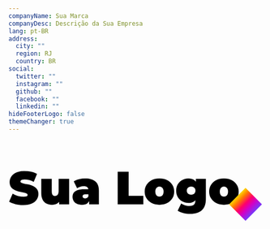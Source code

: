 ```yaml
---
companyName: Sua Marca
companyDesc: Descrição da Sua Empresa
lang: pt-BR
address:
  city: ""
  region: RJ
  country: BR
social:
  twitter: ""
  instagram: ""
  github: ""
  facebook: ""
  linkedin: ""
hideFooterLogo: false
themeChanger: true
---
```

<svg viewBox="0 0 44 14" class="dark:fill-white fill-black h-10" xmlns="http://www.w3.org/2000/svg">
    <path d="M2.544 11.128C2.07467 11.128 1.62133 11.0747 1.184 10.968C0.746667 10.8613 0.386667 10.7227 0.104 10.552L0.712 9.176C0.978667 9.33067 1.27467 9.456 1.6 9.552C1.93067 9.64267 2.25067 9.688 2.56 9.688C2.74133 9.688 2.88267 9.67733 2.984 9.656C3.09067 9.62933 3.168 9.59467 3.216 9.552C3.264 9.504 3.288 9.448 3.288 9.384C3.288 9.28267 3.232 9.20267 3.12 9.144C3.008 9.08533 2.85867 9.03733 2.672 9C2.49067 8.95733 2.29067 8.91467 2.072 8.872C1.85333 8.824 1.632 8.76267 1.408 8.688C1.18933 8.61333 0.986667 8.51467 0.8 8.392C0.618667 8.26933 0.472 8.10933 0.36 7.912C0.248 7.70933 0.192 7.45867 0.192 7.16C0.192 6.81333 0.288 6.49867 0.48 6.216C0.677333 5.928 0.968 5.69867 1.352 5.528C1.74133 5.35733 2.224 5.272 2.8 5.272C3.17867 5.272 3.552 5.312 3.92 5.392C4.288 5.472 4.61867 5.59467 4.912 5.76L4.344 7.128C4.06667 6.98933 3.79733 6.88533 3.536 6.816C3.28 6.74667 3.02933 6.712 2.784 6.712C2.60267 6.712 2.45867 6.728 2.352 6.76C2.24533 6.792 2.168 6.83467 2.12 6.888C2.07733 6.94133 2.056 7 2.056 7.064C2.056 7.16 2.112 7.23733 2.224 7.296C2.336 7.34933 2.48267 7.39467 2.664 7.432C2.85067 7.46933 3.05333 7.50933 3.272 7.552C3.496 7.59467 3.71733 7.65333 3.936 7.728C4.15467 7.80267 4.35467 7.90133 4.536 8.024C4.72267 8.14667 4.872 8.30667 4.984 8.504C5.096 8.70133 5.152 8.94667 5.152 9.24C5.152 9.58133 5.05333 9.896 4.856 10.184C4.664 10.4667 4.376 10.696 3.992 10.872C3.608 11.0427 3.12533 11.128 2.544 11.128ZM7.48181 11.08C7.13515 11.08 6.82048 11.0107 6.53781 10.872C6.26048 10.728 6.04181 10.5067 5.88181 10.208C5.72181 9.904 5.64181 9.51467 5.64181 9.04V6.624H7.44981V8.728C7.44981 9.03733 7.50048 9.25333 7.60181 9.376C7.70315 9.49867 7.84181 9.56 8.01781 9.56C8.12448 9.56 8.22315 9.53333 8.31381 9.48C8.40981 9.42133 8.48715 9.328 8.54581 9.2C8.60448 9.06667 8.63381 8.89333 8.63381 8.68V6.624H10.4418V11H8.72181V9.736L9.06581 10.08C8.91115 10.4213 8.68981 10.6747 8.40181 10.84C8.11915 11 7.81248 11.08 7.48181 11.08ZM13.8918 11V10.224L13.7638 10.016V8.544C13.7638 8.33067 13.6971 8.168 13.5638 8.056C13.4358 7.944 13.2251 7.888 12.9318 7.888C12.7344 7.888 12.5344 7.92 12.3318 7.984C12.1291 8.04267 11.9558 8.12533 11.8118 8.232L11.2358 7.04C11.4918 6.88 11.7984 6.75733 12.1558 6.672C12.5131 6.58667 12.8624 6.544 13.2038 6.544C13.9558 6.544 14.5371 6.712 14.9478 7.048C15.3638 7.384 15.5718 7.91733 15.5718 8.648V11H13.8918ZM12.6518 11.08C12.2944 11.08 11.9958 11.0187 11.7558 10.896C11.5158 10.7733 11.3344 10.6107 11.2118 10.408C11.0891 10.2 11.0278 9.97067 11.0278 9.72C11.0278 9.43733 11.0998 9.19733 11.2438 9C11.3878 8.80267 11.6064 8.65333 11.8997 8.552C12.1984 8.45067 12.5744 8.4 13.0278 8.4H13.9398V9.272H13.3158C13.1238 9.272 12.9824 9.304 12.8918 9.368C12.8064 9.42667 12.7638 9.51733 12.7638 9.64C12.7638 9.74133 12.8011 9.82667 12.8758 9.896C12.9558 9.96 13.0624 9.992 13.1957 9.992C13.3184 9.992 13.4304 9.96 13.5318 9.896C13.6384 9.82667 13.7158 9.72 13.7638 9.576L13.9958 10.112C13.9264 10.4373 13.7798 10.68 13.5558 10.84C13.3318 11 13.0304 11.08 12.6518 11.08ZM18.8076 11V5.4H20.6956V9.536H23.2236V11H18.8076ZM26.0011 11.08C25.5051 11.08 25.0651 10.984 24.6811 10.792C24.3024 10.5947 24.0037 10.3253 23.7851 9.984C23.5664 9.64267 23.4571 9.25067 23.4571 8.808C23.4571 8.36533 23.5664 7.97333 23.7851 7.632C24.0037 7.29067 24.3024 7.024 24.6811 6.832C25.0651 6.64 25.5051 6.544 26.0011 6.544C26.4971 6.544 26.9371 6.64 27.3211 6.832C27.7051 7.024 28.0037 7.29067 28.2171 7.632C28.4357 7.97333 28.5451 8.36533 28.5451 8.808C28.5451 9.25067 28.4357 9.64267 28.2171 9.984C28.0037 10.3253 27.7051 10.5947 27.3211 10.792C26.9371 10.984 26.4971 11.08 26.0011 11.08ZM26.0011 9.672C26.1344 9.672 26.2544 9.64 26.3611 9.576C26.4677 9.512 26.5531 9.416 26.6171 9.288C26.6811 9.15467 26.7131 8.99467 26.7131 8.808C26.7131 8.616 26.6811 8.45867 26.6171 8.336C26.5531 8.208 26.4677 8.112 26.3611 8.048C26.2544 7.984 26.1344 7.952 26.0011 7.952C25.8677 7.952 25.7477 7.984 25.6411 8.048C25.5344 8.112 25.4491 8.208 25.3851 8.336C25.3211 8.45867 25.2891 8.616 25.2891 8.808C25.2891 8.99467 25.3211 9.15467 25.3851 9.288C25.4491 9.416 25.5344 9.512 25.6411 9.576C25.7477 9.64 25.8677 9.672 26.0011 9.672ZM31.3349 12.632C30.9029 12.632 30.4976 12.5867 30.1189 12.496C29.7403 12.4053 29.4149 12.2693 29.1429 12.088L29.7509 10.856C29.9216 10.9893 30.1376 11.0933 30.3989 11.168C30.6656 11.248 30.9163 11.288 31.1509 11.288C31.5243 11.288 31.7909 11.208 31.9509 11.048C32.1109 10.8933 32.1909 10.6693 32.1909 10.376V10.008L32.2709 8.648L32.2789 7.288V6.624H33.9989V10.128C33.9989 10.976 33.7643 11.6053 33.2949 12.016C32.8256 12.4267 32.1723 12.632 31.3349 12.632ZM30.9829 10.76C30.6149 10.76 30.2709 10.6747 29.9509 10.504C29.6309 10.328 29.3723 10.0827 29.1749 9.768C28.9776 9.45333 28.8789 9.08 28.8789 8.648C28.8789 8.216 28.9776 7.84267 29.1749 7.528C29.3723 7.21333 29.6309 6.97067 29.9509 6.8C30.2709 6.62933 30.6149 6.544 30.9829 6.544C31.3616 6.544 31.6709 6.61867 31.9109 6.768C32.1563 6.91733 32.3376 7.14933 32.4549 7.464C32.5723 7.77333 32.6309 8.168 32.6309 8.648C32.6309 9.128 32.5723 9.52533 32.4549 9.84C32.3376 10.1493 32.1563 10.3813 31.9109 10.536C31.6709 10.6853 31.3616 10.76 30.9829 10.76ZM31.4629 9.352C31.6069 9.352 31.7349 9.32267 31.8469 9.264C31.9589 9.20533 32.0469 9.12267 32.1109 9.016C32.1749 8.90933 32.2069 8.78667 32.2069 8.648C32.2069 8.504 32.1749 8.38133 32.1109 8.28C32.0469 8.17333 31.9589 8.09333 31.8469 8.04C31.7349 7.98133 31.6069 7.952 31.4629 7.952C31.3243 7.952 31.1963 7.98133 31.0789 8.04C30.9669 8.09333 30.8763 8.17333 30.8069 8.28C30.7429 8.38133 30.7109 8.504 30.7109 8.648C30.7109 8.78667 30.7429 8.90933 30.8069 9.016C30.8763 9.12267 30.9669 9.20533 31.0789 9.264C31.1963 9.32267 31.3243 9.352 31.4629 9.352ZM37.1104 11.08C36.6144 11.08 36.1744 10.984 35.7904 10.792C35.4118 10.5947 35.1131 10.3253 34.8944 9.984C34.6758 9.64267 34.5664 9.25067 34.5664 8.808C34.5664 8.36533 34.6758 7.97333 34.8944 7.632C35.1131 7.29067 35.4118 7.024 35.7904 6.832C36.1744 6.64 36.6144 6.544 37.1104 6.544C37.6064 6.544 38.0464 6.64 38.4304 6.832C38.8144 7.024 39.1131 7.29067 39.3264 7.632C39.5451 7.97333 39.6544 8.36533 39.6544 8.808C39.6544 9.25067 39.5451 9.64267 39.3264 9.984C39.1131 10.3253 38.8144 10.5947 38.4304 10.792C38.0464 10.984 37.6064 11.08 37.1104 11.08ZM37.1104 9.672C37.2438 9.672 37.3638 9.64 37.4704 9.576C37.5771 9.512 37.6624 9.416 37.7264 9.288C37.7904 9.15467 37.8224 8.99467 37.8224 8.808C37.8224 8.616 37.7904 8.45867 37.7264 8.336C37.6624 8.208 37.5771 8.112 37.4704 8.048C37.3638 7.984 37.2438 7.952 37.1104 7.952C36.9771 7.952 36.8571 7.984 36.7504 8.048C36.6438 8.112 36.5584 8.208 36.4944 8.336C36.4304 8.45867 36.3984 8.616 36.3984 8.808C36.3984 8.99467 36.4304 9.15467 36.4944 9.288C36.5584 9.416 36.6438 9.512 36.7504 9.576C36.8571 9.64 36.9771 9.672 37.1104 9.672Z"/>
    <rect x="38" y="11" width="4" height="4" transform="rotate(-45 38 11)" fill="url(#paint0_linear_201_2)"/>
    <defs>
        <linearGradient id="paint0_linear_201_2" x1="40" y1="11" x2="40" y2="15" gradientUnits="userSpaceOnUse">
            <stop stop-color="#FFD600"/>
            <stop offset="0.203125" stop-color="#FF7A00"/>
            <stop offset="0.46875" stop-color="#FF0069"/>
            <stop offset="0.692708" stop-color="#D300C5"/>
            <stop offset="1" stop-color="#7638FA"/>
        </linearGradient>
    </defs>
</svg> 